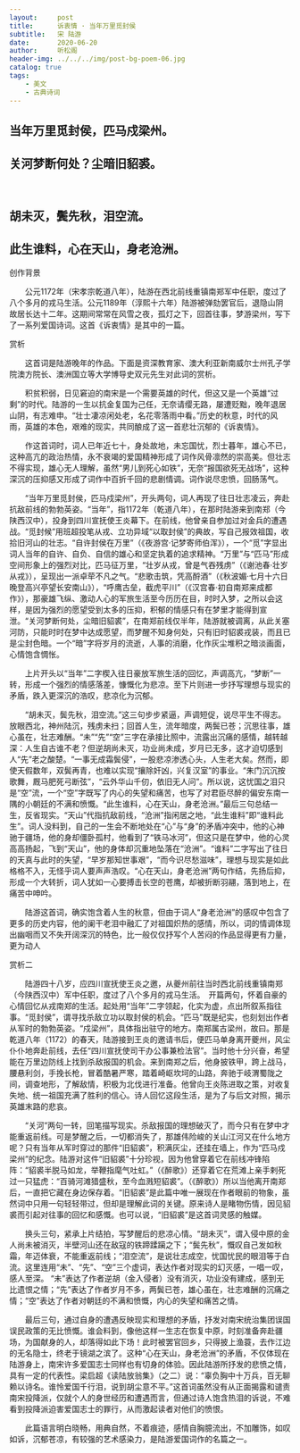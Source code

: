 ```yaml
---
layout:     post
title:      诉衷情 · 当年万里觅封侯
subtitle:   宋 陆游
date:       2020-06-20
author:     听松阁
header-img: ../../../img/post-bg-poem-06.jpg
catalog: true
tags:
    - 美文
    - 古典诗词
---
```


## 当年万里觅封侯，匹马戍梁州。
## 关河梦断何处？尘暗旧貂裘。
&nbsp;
## 胡未灭，鬓先秋，泪空流。
## 此生谁料，心在天山，身老沧洲。



创作背景

　　公元1172年（宋孝宗乾道八年），陆游在西北前线重镇南郑军中任职，度过了八个多月的戎马生活。公元1189年（淳熙十六年）陆游被弹劾罢官后，退隐山阴故居长达十二年。这期间常常在风雪之夜，孤灯之下，回首往事，梦游梁州，写下了一系列爱国诗词。这首《诉衷情》是其中的一篇。



赏析

　　这首词是陆游晚年的作品。下面是资深教育家、澳大利亚新南威尔士州孔子学院澳方院长、澳洲国立等大学博导史双元先生对此词的赏析。

　　积贫积弱，日见窘迫的南宋是一个需要英雄的时代，但这又是一个英雄“过剩”的时代。陆游的一生以抗金复国为己任，无奈请缨无路，屡遭贬黜，晚年退居山阴，有志难申。“壮士凄凉闲处老，名花零落雨中看。”历史的秋意，时代的风雨，英雄的本色，艰难的现实，共同酿成了这一首悲壮沉郁的《诉衷情》。

　　作这首词时，词人已年近七十，身处故地，未忘国忧，烈士暮年，雄心不已，这种高亢的政治热情，永不衰竭的爱国精神形成了词作风骨凛然的崇高美。但壮志不得实现，雄心无人理解，虽然“男儿到死心如铁”，无奈“报国欲死无战场”，这种深沉的压抑感又形成了词作中百折千回的悲剧情调。词作说尽忠愤，回肠荡气。

　　“当年万里觅封侯，匹马戍梁州”，开头两句，词人再现了往日壮志凌云，奔赴抗敌前线的勃勃英姿。“当年”，指1172年（乾道八年），在那时陆游来到南郑（今陕西汉中），投身到四川宣抚使王炎幕下。在前线，他曾亲自参加过对金兵的遭遇战。“觅封候”用班超投笔从戎、立功异域“以取封侯”的典故，写自己报效祖国，收拾旧河山的壮志。“自许封侯在万里”（《夜游宫·记梦寄师伯浑》），一个“觅”字显出词人当年的自许、自负、自信的雄心和坚定执着的追求精神。“万里”与“匹马”形成空间形象上的强烈对比，匹马征万里，“壮岁从戎，曾是气吞残虏”（《谢池春·壮岁从戎》），呈现出一派卓荦不凡之气。“悲歌击筑，凭高酹酒”（《秋波媚·七月十六日晚登高兴亭望长安南山》），“呼鹰古垒，截虎平川”（《汉宫春·初自南郑来成都作》），那豪雄飞纵、激动人心的军旅生活至今历历在目，时时入梦，之所以会这样，是因为强烈的愿望受到太多的压抑，积郁的情感只有在梦里才能得到宣泄。“关河梦断何处，尘暗旧貂裘”，在南郑前线仅半年，陆游就被调离，从此关塞河防，只能时时在梦中达成愿望，而梦醒不知身何处，只有旧时貂裘戎装，而且已是尘封色暗。一个“暗”字将岁月的流逝，人事的消磨，化作灰尘堆积之暗淡画面，心情饱含惆怅。

　　上片开头以“当年”二字楔入往日豪放军旅生活的回忆，声调高亢，“梦断”一转，形成一个强烈的情感落差，慷慨化为悲凉。至下片则进一步抒写理想与现实的矛盾，跌入更深沉的浩叹，悲凉化为沉郁。

　　“胡未灭，鬓先秋，泪空流。”这三句步步紧逼，声调短促，说尽平生不得志。放眼西北，神州陆沉，残虏未扫；回首人生，流年暗度，两鬓已苍；沉思往事，雄心虽在，壮志难酬。“未”“先”“空”三字在承接比照中，流露出沉痛的感情，越转越深：人生自古谁不老？但逆胡尚未灭，功业尚未成，岁月已无多，这才迫切感到人“先”老之酸楚。“一事无成霜鬓侵”，一股悲凉渗透心头，人生老大矣。然而，即使天假数年，双鬓再青，也难以实现“攘除奸凶，兴复汉室”的事业。“朱门沉沉按歌舞，厩马肥死弓断弦”，“云外华山千仞，依旧无人问”。所以说，这忧国之泪只是“空”流，一个“空”字既写了内心的失望和痛苦，也写了对君臣尽醉的偏安东南一隅的小朝廷的不满和愤慨。“此生谁料，心在天山，身老沧洲。”最后三句总结一生，反省现实。“天山”代指抗敌前线，“沧洲”指闲居之地，“此生谁料”即“谁料此生”。词人没料到，自己的一生会不断地处在“心”与“身”的矛盾冲突中，他的心神驰于疆场，他的身却僵卧孤村，他看到了“铁马冰河”，但这只是在梦中，他的心灵高高扬起，飞到“天山”，他的身体却沉重地坠落在“沧洲”。“谁料”二字写出了往日的天真与此时的失望，“早岁那知世事艰”，“而今识尽愁滋味”，理想与现实是如此格格不入，无怪乎词人要声声浩叹。“心在天山，身老沧洲”两句作结，先扬后抑，形成一个大转折，词人犹如一心要搏击长空的苍鹰，却被折断羽翮，落到地上，在痛苦中呻吟。

　　陆游这首词，确实饱含着人生的秋意，但由于词人“身老沧洲”的感叹中包含了更多的历史内容，他的阑干老泪中融汇了对祖国炽热的感情，所以，词的情调体现出幽咽而又不失开阔深沉的特色，比一般仅仅抒写个人苦闷的作品显得更有力量，更为动人





赏析二

　　陆游四十八岁，应四川宣抚使王炎之邀，从夔州前往当时西北前线重镇南郑（今陕西汉中）军中任职，度过了八个多月的戎马生活。　开篇两句，怀着自豪的心情回忆从戎南郑的生活。起处用“当年”二字领起，化实为虚，点出所叙系指往事。“觅封侯”，谓寻找杀敌立功以取封侯的机会。“匹马”既是纪实，也刻划出作者从军时的勃勃英姿。“戍梁州”，具体指出驻守的地方。南郑属古梁州，故曰。那是乾道八年（1172）的春天，陆游接到王炎的邀请书后，便匹马单身离开夔州，风尘仆仆地奔赴前线，去任“四川宣抚使司干办公事兼检法官”。当时他十分兴奋，希望能在万里边防线上找到杀敌报国的机会。来到南郑之后，他身披铁甲，跨上战马，腰悬利剑，手挽长枪，冒着酷暑严寒，踏着崎岖坎坷的山路，奔驰于岐渭蜀陇之间，调查地形，了解敌情，积极为北伐进行准备。他曾向王炎陈进取之策，对收复失地、统一祖国充满了胜利的信心。诗人回忆这段生活，是为了与后文对照，揭示英雄末路的悲哀。

　　“关河”两句一转，回笔描写现实。杀敌报国的理想破灭了，而今只有在梦中才能重返前线。可是梦醒之后，一切都消失了，那雄伟险峻的关山江河又在什么地方呢？只有当年从军时穿过的那件“旧貂裘”，积满灰尘，还挂在墙上，作为“匹马戍梁州”的纪念。陆游对这件“旧貂裘”十分珍视，因为他曾穿着它在前线冲锋陷阵：“貂裘半脱马如龙，举鞭指麾气吐虹。”（《醉歌》）还穿着它在荒滩上亲手剌死过一只猛虎：“百骑河滩猎盛秋，至今血溅短貂裘”。（《醉歌》）所以当他离开南郑后，一直把它藏在身边保存着。“旧貂裘”是此篇中唯一展现在作者眼前的物象，虽然词中只用一句轻轻带过，但却是理解此词的关键。原来诗人是睹物伤情，因见貂裘而引起对往事的回忆和感慨。也可以说，“旧貂裘”是这首词灵感的触媒。

　　换头三句，紧承上片结拍，写梦醒后的悲凉心情。“胡未灭”，谓入侵中原的金人尚未被消灭，半壁河山还在敌寇的铁蹄蹂躏之下；“鬓先秋”，慨叹自己发如秋霜，年迈体衰，不能重返前线；“泪空流”，是说壮志成空，忧国忧民的眼泪等于白流。这里连用“未”、“先”、“空”三个虚词，表达作者对现实的幻灭感，一唱一叹，感人至深。 “未”表达了作者逆胡（金入侵者）没有消灭，功业没有建成，感到无比遗恨之情；“先”表达了作者岁月不多，两鬓已苍，雄心虽在，壮志难酬的沉痛之情；“空”表达了作者对朝廷的不满和愤慨，内心的失望和痛苦之情。

　　最后三句，通过自身的遭遇反映现实和理想的矛盾，抒发对南宋统治集团误国误民政策的无比愤慨。谁会料到，像他这样一生志在恢复中原，时刻准备奔赴疆场，为国献身的人，却落得如此下场！此时被罢官回乡，只得披上渔蓑，去作江边的无名隐士，终老于镜湖之滨了。这种“心在天山，身老沧洲”的矛盾，不仅体现在陆游身上，南宋许多爱国志士同样也有切身的体验。因此陆游所抒发的悲愤之情，具有一定的代表性。梁启超《读陆放翁集》（之二）说：“辜负胸中十万兵，百无聊赖以诗名。谁怜爱国千行泪，说到胡尘意不平。”这首词虽然没有从正面揭露和谴责南宋投降派，仅就个人的身世经历和遭遇而言，但通过诗人饱含热泪的诉说，不难看到投降派迫害爱国志士的罪行，从而激起读者对他们的愤恨。

　　此篇语言明白晓畅，用典自然，不着痕迹，感情自胸臆流出，不加雕饰，如叹如诉，沉郁苍凉，有较强的艺术感染力，是陆游爱国词作的名篇之一。
